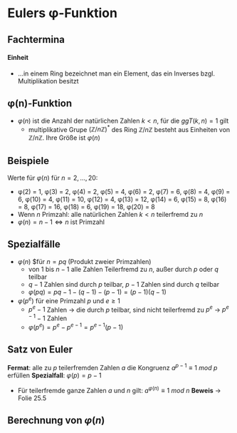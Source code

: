 # Eulers φ-Funktion
## Fachtermina
#### Einheit
- ...in einem Ring bezeichnet man ein Element, das ein Inverses bzgl. Multiplikation besitzt

## φ(n)-Funktion
- $φ(n)$ ist die Anzahl der natürlichen Zahlen $k<n$, für die $ggT(k,n) = 1$ gilt
	- multiplikative Grupe $(\mathbb{Z}/n \mathbb{Z})^*$ des Ring $\mathbb{Z}/ n \mathbb{Z}$ besteht aus Einheiten von $\mathbb{Z}/ n \mathbb{Z}$. Ihre Größe ist $φ(n)$

## Beispiele
Werte für $φ(n)$ für $n=2,...,20$:
- φ(2) = 1, φ(3) = 2, φ(4) = 2, φ(5) = 4, φ(6) = 2, φ(7) = 6, φ(8) = 4, φ(9) = 6, φ(10) = 4, φ(11) = 10, φ(12) = 4, φ(13) = 12, φ(14) = 6, φ(15) = 8, φ(16) = 8, φ(17) = 16, φ(18) = 6, φ(19) = 18, φ(20) = 8
- Wenn $n$ Primzahl: alle natürlichen Zahlen $k<n$ teilerfremd zu $n$
- $φ(n) = n − 1 \Leftrightarrow n$ ist Primzahl

## Spezialfälle 
- $φ(n)$ $für $n=pq$ (Produkt zweier Primzahlen)
	- von 1 bis $n-1$ alle Zahlen Teilerfremd zu $n$, außer durch $p$ oder $q$ teilbar
	- $q-1$ Zahlen sind durch $p$ teilbar, $p-1$ Zahlen sind durch $q$ teilbar
	- $φ(pq) = pq − 1 − (q − 1) − (p − 1) = (p − 1)(q − 1)$
- $φ(p^e)$ für eine Primzahl $p$ und $e ≥ 1$
	- $p^e − 1$ Zahlen -> die durch $p$ teilbar, sind nicht teilerfremd zu $p^e$ -> $p^{e−1} − 1$ Zahlen
	- $φ(p^e ) = p^e − p^{e−1} = p^{e−1}(p − 1)$

## Satz von Euler
**Fermat**: alle zu $p$ teilerfremden Zahlen $a$ die Kongruenz $a^{p−1} ≡ 1 \: mod \: p$ erfüllen
**Spezialfall**: $φ(p) = p − 1$
- Für teilerfremde ganze Zahlen $a$ und $n$ gilt: $a^{φ(n)} ≡ 1 \: mod \: n$
**Beweis**
-> Folie 25.5

## Berechnung von $φ(n)$
